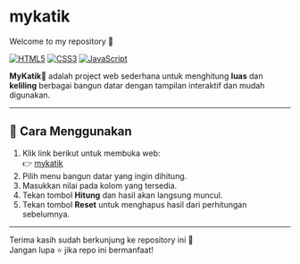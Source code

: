 # mykatik

Welcome to my repository 🎉  

[![HTML5](https://img.shields.io/badge/HTML5-E34F26?style=for-the-badge&logo=html5&logoColor=white)](https://developer.mozilla.org/docs/Web/HTML)
[![CSS3](https://img.shields.io/badge/CSS3-1572B6?style=for-the-badge&logo=css3&logoColor=white)](https://developer.mozilla.org/docs/Web/CSS)
[![JavaScript](https://img.shields.io/badge/JavaScript-F7DF1E?style=for-the-badge&logo=javascript&logoColor=black)](https://developer.mozilla.org/docs/Web/JavaScript)

**MyKatik🧮** adalah project web sederhana untuk menghitung **luas** dan **keliling** berbagai bangun datar dengan tampilan interaktif dan mudah digunakan.  

---

## 🚀 Cara Menggunakan
1. Klik link berikut untuk membuka web:  
   👉 [mykatik](https://adhx0.github.io/mykatik/)  
2. Pilih menu bangun datar yang ingin dihitung.  
3. Masukkan nilai pada kolom yang tersedia.  
4. Tekan tombol **Hitung** dan hasil akan langsung muncul.
5. Tekan tombol **Reset** untuk menghapus hasil dari perhitungan sebelumnya.

---

Terima kasih sudah berkunjung ke repository ini 🙏  
Jangan lupa ⭐ jika repo ini bermanfaat!
